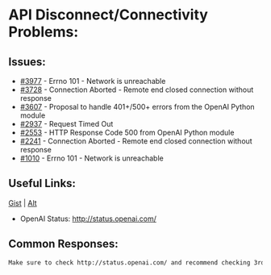 [gist]:https://gist.github.com/anonhostpi/97d4bb3e9535c92b8173fae704b76264#file-_topics-0005-api-0002-access-connectivity-md
[source]:https://github.com/anonhostpi/AUTOGPT.TRACKERS/blob/main/TOPICS/0005.API/0002.ACCESS/CONNECTIVITY.md
# API Disconnect/Connectivity Problems:
## Issues:
- [#3977][3977] - Errno 101 - Network is unreachable
- [#3728][3728] - Connection Aborted - Remote end closed connection without response
- [#3607][3607] - Proposal to handle 401+/500+ errors from the OpenAI Python module
- [#2937][2937] - Request Timed Out
- [#2553][2553] - HTTP Response Code 500 from OpenAI Python module
- [#2241][2241] - Connection Aborted - Remote end closed connection without response
- [#1010][1010] - Errno 101 - Network is unreachable

## Useful Links:
[Gist][gist] | [Alt][source]
- OpenAI Status: http://status.openai.com/

## Common Responses:
```md
Make sure to check http://status.openai.com/ and recommend checking 3rd parties like downdetector: https://downdetector.com/status/openai/
```

[1010]:https://github.com/Significant-Gravitas/Auto-GPT/issues/1010
[2241]:https://github.com/Significant-Gravitas/Auto-GPT/issues/2241
[2553]:https://github.com/Significant-Gravitas/Auto-GPT/issues/2553
[2937]:https://github.com/Significant-Gravitas/Auto-GPT/issues/2937
[3607]:https://github.com/Significant-Gravitas/Auto-GPT/issues/3607
[3728]:https://github.com/Significant-Gravitas/Auto-GPT/issues/3728
[3977]:https://github.com/Significant-Gravitas/Auto-GPT/issues/3977
